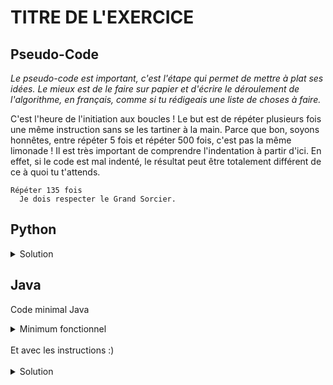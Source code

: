 # TITRE DE L'EXERCICE

## Pseudo-Code

_Le pseudo-code est important, c'est l'étape qui permet de mettre à plat ses idées. Le mieux est de le faire sur papier et d'écrire le déroulement de l'algorithme, en français, comme si tu rédigeais une liste de choses à faire._

C'est l'heure de l'initiation aux boucles ! Le but est de répéter plusieurs fois une même instruction sans se les tartiner à la main. Parce que bon, soyons honnêtes, entre répéter 5 fois et répéter 500 fois, c'est pas la même limonade !
Il est très important de comprendre l'indentation à partir d'ici. En effet, si le code est mal indenté, le résultat peut être totalement différent de ce à quoi tu t'attends.

```
Répéter 135 fois
  Je dois respecter le Grand Sorcier.
```

## Python

<details>
  <summary>Solution</summary>

```Python
for loop in range(135):
   print("Je dois respecter le Grand Sorcier.")
```

</details>

## Java

Code minimal Java

<details>
  <summary>Minimum fonctionnel</summary>

```Java
  class Main {
    public static void main(String[] args) {
      // ton code ici
    }
  }
```

</details>

</br>
Et avec les instructions :)
</br>
</br>

<details>
  <summary>Solution</summary>


```Java
class Main {
   public static void main(String[] args) {
      for (int loop = 1; loop <= 135; loop = loop + 1) {
         System.out.println("Je dois respecter le Grand Sorcier.");
      }
   }
}
```

</details>
